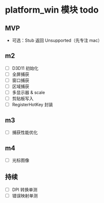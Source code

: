# platform_win 模块 todo

## MVP
- 可选：Stub 返回 Unsupported（先专注 mac）

## m2
- [ ] D3D11 初始化
- [ ] 全屏捕获
- [ ] 窗口捕获
- [ ] 区域捕获
- [ ] 多显示器 & scale
- [ ] 剪贴板写入
- [ ] RegisterHotKey 封装

## m3
- [ ] 捕获性能优化

## m4
- [ ] 光标图像

## 持续
- [ ] DPI 转换单测
- [ ] 错误映射单测
